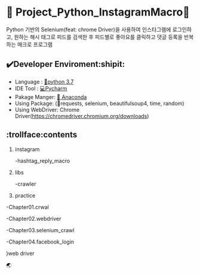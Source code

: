 # :ghost: Project_Python_InstagramMacro:full_moon_with_face:

Python 기반의 Selenium(feat: chrome Driver)을 사용하여 인스타그램에 로그인하고, 원하는 해시
태그로 피드를 검색한 후 피드별로 좋아요를 클릭하고 댓글 등록을 반복하는 매크로 프로그램
 
 ## :heavy_check_mark:Developer Enviroment:shipit:
 
 - Language : [:crocodile:python 3.7](https://www.python.org/)
 - IDE Tool : [:computer:Pycharm](https://www.jetbrains.com/ko-kr/pycharm/)
 - Pakage Manger: [:snake: Anaconda](https://www.anaconda.com/products/individual)
 - Using Package: (:frog:requests, selenium, beautifulsoup4, time, random)
 - Using WebDriver: Chrome Driver(https://chromedriver.chromium.org/downloads)


## :trollface:contents
1. instagram

     -hashtag_reply_macro
2. libs

     -crawler
3. practice

 -Chapter01.crwal
 
 -Chapter02.webdriver
 
 -Chapter03.selenium_crawl
 
 -Chapter04.facebook_login

)web driver

 :earth_asia:
 
 
 
 
 

